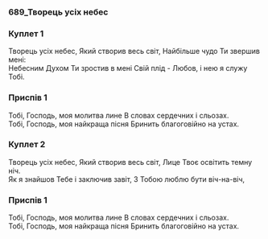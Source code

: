 ### 689_Творець усіх небес
### Куплет 1
Творець усіх небес, Який створив весь світ, Найбільше чудо Ти звершив мені: <br/>Небесним Духом Ти зростив в мені Свій плід - Любов, і нею я служу Тобі.
### Приспів 1
Тобі, Господь, моя молитва лине В словах сердечних і сльозах. <br/>Тобі, Господь, моя найкраща пісня Бринить благоговійно на устах.
### Куплет 2
Творець усіх небес, Який створив весь світ, Лице Твоє освітить темну ніч.<br/>Як я знайшов Тебе і заключив завіт, З Тобою люблю бути віч-на-віч,
### Приспів 1
Тобі, Господь, моя молитва лине В словах сердечних і сльозах. <br/>Тобі, Господь, моя найкраща пісня Бринить благоговійно на устах.
